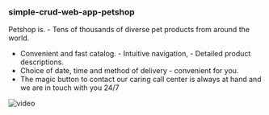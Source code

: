 ### simple-crud-web-app-petshop
Petshop is. - Tens of thousands of diverse pet products from around the world.
 - Convenient and fast catalog. - Intuitive navigation, - Detailed product descriptions.
 - Choice of date, time and method of delivery - convenient for you.
 - The magic button to contact our caring call center is always at hand and we are in touch with you 24/7

![video](https://github.com/med-backer02/simple-crud-web-app-petshop/blob/main/crud%20app.gif)
